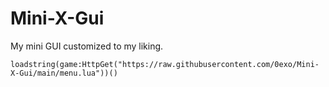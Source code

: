 # Mini-X-Gui

My mini GUI customized to my liking.

```loadstring(game:HttpGet("https://raw.githubusercontent.com/0exo/Mini-X-Gui/main/menu.lua"))()```
